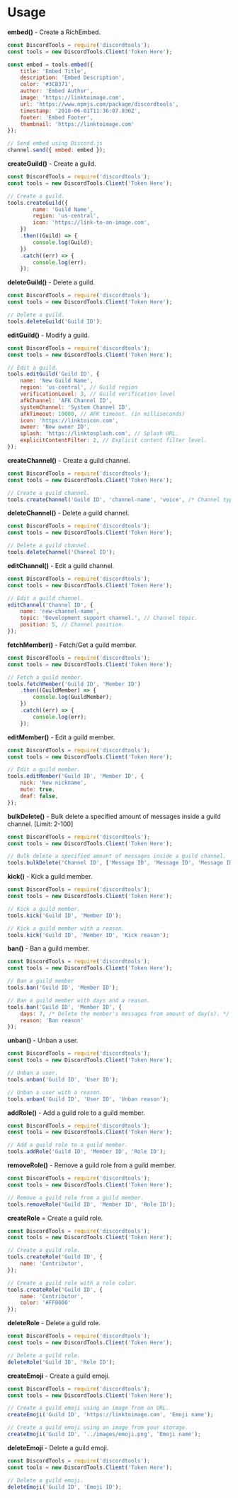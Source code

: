 # Usage

**embed()** - Create a RichEmbed.
```js
const DiscordTools = require('discordtools');
const tools = new DiscordTools.Client('Token Here');

const embed = tools.embed({
    title: 'Embed Title',
    description: 'Embed Description',
    color: '#3CB371',
    author: 'Embed Author',
    image: 'https://linktoimage.com',
    url: 'https://www.npmjs.com/package/discordtools',
    timestamp: '2018-06-01T11:36:07.830Z',
    footer: 'Embed Footer',
    thumbnail: 'https://linktoimage.com'
});

// Send embed using Discord.js
channel.send({ embed: embed });
```

**createGuild()** - Create a guild.
```js
const DiscordTools = require('discordtools');
const tools = new DiscordTools.Client('Token Here');

// Create a guild.
tools.createGuild({
        name: 'Guild Name',
        region: 'us-central',
        icon: 'https://link-to-an-image.com',
    })
    .then((Guild) => {
        console.log(Guild);
    })
    .catch((err) => {
        console.log(err);
    });
```

**deleteGuild()** - Delete a guild.
```js
const DiscordTools = require('discordtools');
const tools = new DiscordTools.Client('Token Here');

// Delete a guild.
tools.deleteGuild('Guild ID');
```

**editGuild()** - Modify a guild.
```js
const DiscordTools = require('discordtools');
const tools = new DiscordTools.Client('Token Here');

// Edit a guild.
tools.editGuild('Guild ID', {
    name: 'New Guild Name',
    region: 'us-central', // Guild region
    verificationLevel: 3, // Guild verification level
    afkChannel: 'AFK Channel ID',
    systemChannel: 'System Channel ID',
    afkTimeout: 10000, // AFK timeout. (in milliseconds)
    icon: 'https://linktoicon.com',
    owner: 'New owner ID',
    splash: 'https://linktosplash.com', // Splash URL.
    explicitContentFilter: 2, // Explicit content filter level.
});
```

**createChannel()** - Create a guild channel.
```js
const DiscordTools = require('discordtools');
const tools = new DiscordTools.Client('Token Here');

// Create a guild channel.
tools.createChannel('Guild ID', 'channel-name', 'voice', /* Channel type: text, voice, category, dm, group_dm*/ 'Channel Topic', false /* NSFW boolean */ );
```

**deleteChannel()** - Delete a guild channel.
```js
const DiscordTools = require('discordtools');
const tools = new DiscordTools.Client('Token Here');

// Delete a guild channel.
tools.deleteChannel('Channel ID');
```

**editChannel()** - Edit a guild channel.
```js
const DiscordTools = require('discordtools');
const tools = new DiscordTools.Client('Token Here');

// Edit a guild channel.
editChannel('Channel ID', {
    name: 'new-channel-name',
    topic: 'Development support channel.', // Channel topic.
    position: 5, // Channel position.
});
```

**fetchMember()** - Fetch/Get a guild member.
```js
const DiscordTools = require('discordtools');
const tools = new DiscordTools.Client('Token Here');

// Fetch a guild member.
tools.fetchMember('Guild ID', 'Member ID')
    .then((GuildMember) => {
        console.log(GuildMember);
    })
    .catch((err) => {
        console.log(err);
    });
```

**editMember()** - Edit a guild member.
```js
const DiscordTools = require('discordtools');
const tools = new DiscordTools.Client('Token Here');

// Edit a guild member.
tools.editMember('Guild ID', 'Member ID', {
    nick: 'New nickname',
    mute: true,
    deaf: false,
});
```

**bulkDelete()** - Bulk delete a specified amount of messages inside a guild channel. [Limit: 2-100]
```js
const DiscordTools = require('discordtools');
const tools = new DiscordTools.Client('Token Here');

// Bulk delete a specified amount of messages inside a guild channel.
tools.bulkDelete('Channel ID', ['Message ID', 'Message ID', 'Message ID', 'Message ID', 'Message ID'] /* Array of messages IDs to delete. */);
```

**kick()** - Kick a guild member.
```js
const DiscordTools = require('discordtools');
const tools = new DiscordTools.Client('Token Here');

// Kick a guild member.
tools.kick('Guild ID', 'Member ID');

// Kick a guild member with a reason.
tools.kick('Guild ID', 'Member ID', 'Kick reason');
```

**ban()** - Ban a guild member.
```js
const DiscordTools = require('discordtools');
const tools = new DiscordTools.Client('Token Here');

// Ban a guild member
tools.ban('Guild ID', 'Member ID');

// Ban a guild member with days and a reason.
tools.ban('Guild ID', 'Member ID', {
    days: 7, /* Delete the member's messages from amount of day(s). */
    reason: 'Ban reason'
});
```

**unban()** - Unban a user.
```js
const DiscordTools = require('discordtools');
const tools = new DiscordTools.Client('Token Here');

// Unban a user.
tools.unban('Guild ID', 'User ID');

// Unban a user with a reason.
tools.unban('Guild ID', 'User ID', 'Unban reason');
```

**addRole()** - Add a guild role to a guild member.
```js
const DiscordTools = require('discordtools');
const tools = new DiscordTools.Client('Token Here');

// Add a guild role to a guild member.
tools.addRole('Guild ID', 'Member ID', 'Role ID');
```

**removeRole()** - Remove a guild role from a guild member.
```js
const DiscordTools = require('discordtools');
const tools = new DiscordTools.Client('Token Here');

// Remove a guild role from a guild member.
tools.removeRole('Guild ID', 'Member ID', 'Role ID');
```

**createRole** = Create a guild role.
```js
const DiscordTools = require('discordtools');
const tools = new DiscordTools.Client('Token Here');

// Create a guild role.
tools.createRole('Guild ID', {
    name: 'Contributor',
});

// Create a guild role with a role color.
tools.createRole('Guild ID', {
    name: 'Contributor',
    color: '#FF0000'
});
```

**deleteRole** - Delete a guild role.
```js
const DiscordTools = require('discordtools');
const tools = new DiscordTools.Client('Token Here');

// Delete a guild role.
deleteRole('Guild ID', 'Role ID');
```

**createEmoji** - Create a guild emoji.
```js
const DiscordTools = require('discordtools');
const tools = new DiscordTools.Client('Token Here');

// Create a guild emoji using an image from an URL.
createEmoji('Guild ID', 'https://linktoimage.com', 'Emoji name');

// Create a guild emoji using an image from your storage.
createEmoji('Guild ID', '../images/emoji.png', 'Emoji name');
```

**deleteEmoji** - Delete a guild emoji.
```js
const DiscordTools = require('discordtools');
const tools = new DiscordTools.Client('Token Here');

// Delete a guild emoji.
deleteEmoji('Guild ID', 'Emoji ID');
```